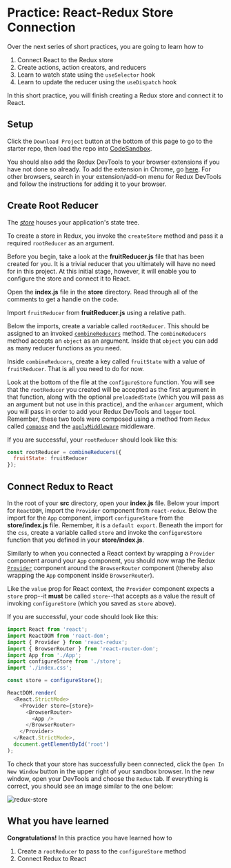 # Practice: React-Redux Store Connection

Over the next series of short practices, you are going to learn how to

1. Connect React to the Redux store
2. Create actions, action creators, and reducers
3. Learn to watch state using the `useSelector` hook
4. Learn to update the reducer using the `useDispatch` hook

In this short practice, you will finish creating a Redux store and connect it to
React.

## Setup

Click the `Download Project` button at the bottom of this page to go to the
starter repo, then load the repo into [CodeSandbox].

You should also add the Redux DevTools to your browser extensions if you have
not done so already. To add the extension in Chrome, go
[here][add-ReduxDevTools]. For other browsers, search in your extension/add-on
menu for Redux DevTools and follow the instructions for adding it to your
browser.

## Create Root Reducer

The [_store_][store] houses your application's state tree.

To create a store in Redux, you invoke the `createStore` method and pass it a
required `rootReducer` as an argument.

Before you begin, take a look at the __fruitReducer.js__ file that has been
created for you. It is a trivial reducer that you ultimately will have no need
for in this project. At this initial stage, however, it will enable you to
configure the store and connect it to React.

Open the __index.js__ file in the __store__ directory. Read through all of the
comments to get a handle on the code.

Import `fruitReducer` from __fruitReducer.js__ using a relative path.

Below the imports, create a variable called `rootReducer`. This should be
assigned to an invoked [`combineReducers`][combine-reducers] method. The
`combineReducers` method accepts an `object` as an argument. Inside that
`object` you can add as many reducer functions as you need.

Inside `combineReducers`, create a key called `fruitState` with a value of
`fruitReducer`. That is all you need to do for now.

Look at the bottom of the file at the `configureStore` function. You will see
that the `rootReducer` you created will be accepted as the first argument in
that function, along with the optional `preloadedState` (which you will pass as
an argument but not use in this practice), and the `enhancer` argument, which
you will pass in order to add your Redux DevTools and `logger` tool. Remember,
these two tools were composed using a method from `Redux` called
[`compose`][compose] and the [`applyMiddleware`][applymiddleware] middleware.

If you are successful, your `rootReducer` should look like this:

```js
const rootReducer = combineReducers({
  fruitState: fruitReducer
});
```

## Connect Redux to React

In the root of your __src__ directory, open your __index.js__ file. Below your
import for `ReactDOM`, import the `Provider` component from `react-redux`. Below
the import for the `App` component, import `configureStore` from the
__store/index.js__ file. Remember, it is a `default export`. Beneath the import
for the `css`, create a variable called `store` and invoke the `configureStore`
function that you defined in your __store/index.js__.

Similarly to when you connected a React context by wrapping a `Provider`
component around your `App` component, you should now wrap the Redux
[`Provider`][provider] component around the `BrowserRouter` component (thereby
also wrapping the `App` component inside `BrowserRouter`).

Like the `value` prop for React context, the `Provider` component expects a
`store` prop--it **must** be called `store`--that accepts as a value the result
of invoking `configureStore` (which you saved as `store` above).

If you are successful, your code should look like this:

```js
import React from 'react';
import ReactDOM from 'react-dom';
import { Provider } from 'react-redux';
import { BrowserRouter } from 'react-router-dom';
import App from './App';
import configureStore from './store';
import './index.css';

const store = configureStore();

ReactDOM.render(
  <React.StrictMode>
    <Provider store={store}>
      <BrowserRouter>
        <App />
      </BrowserRouter>
    </Provider>
  </React.StrictMode>,
  document.getElementById('root')
);
```

To check that your store has successfully been connected, click the `Open In New
Window` button in the upper right of your sandbox browser. In the new window,
open your DevTools and choose the `Redux` tab. If everything is correct, you
should see an image similar to the one below:

![redux-store][redux-store]

## What you have learned

**Congratulations!** In this practice you have learned how to

1. Create a `rootReducer` to pass to the `configureStore` method
2. Connect Redux to React

[CodeSandbox]: https://codesandbox.io
[add-ReduxDevTools]: https://chrome.google.com/webstore/detail/redux-devtools/lmhkpmbekcpmknklioeibfkpmmfibljd?hl=en
[combine-reducers]: https://redux.js.org/api/combinereducers
[compose]: https://redux.js.org/api/compose
[applymiddleware]: https://redux.js.org/api/applymiddleware
[provider]: https://react-redux.js.org/api/provider
[redux-store]: https://appacademy-open-assets.s3.us-west-1.amazonaws.com/Modular-Curriculum/content/react-redux/topics/redux/assets/redux-devtools.png
[store]: https://redux.js.org/api/store
